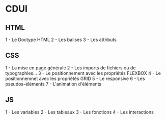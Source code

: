 # CDUI

## HTML

1 - Le Doctype HTML
2 - Les balises 
3 - Les attributs 

## CSS

1 - La mise en page générale
2 - Les imports de fichiers ou de typographies...
3 - Le positionnement avec les propriétés FLEXBOX
4 - Le positionnemnet avec les propriétés GRID
5 - Le responsive
6 - Les pseudos-éléments
7 - L'animation d'éléments

## JS

1 - Les variables
2 - Les tableaux
3 - Les fonctions
4 - Les interactions
